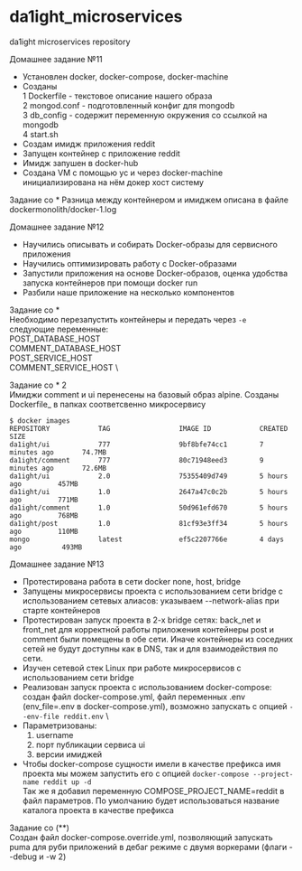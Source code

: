 # da1ight_microservices
da1ight microservices repository

Домашнее задание №11
* Установлен docker, docker-compose, docker-machine
* Созданы \
 1 Dockerfile - текстовое описание нашего образа \
 2 mongod.conf - подготовленный конфиг для mongodb \
 3 db_config - содержит переменную окружения со ссылкой на mongodb \
 4 start.sh
* Создам имидж приложения reddit
* Запущен контейнер с приложение reddit
* Имидж запушен в docker-hub
* Создана VM с помощью yc и через docker-machine инициализирована на нём докер хост систему

Задание со *
Разница между контейнером и имиджем описана в файле dockermonolith/docker-1.log

Домашнее задание №12
* Научились описывать и собирать Docker-образы для сервисного приложения
* Научились оптимизировать работу с Docker-образами
* Запустили приложения на основе Docker-образов, оценка удобства запуска контейнеров при помощи docker run
* Разбили наше приложение на несколько компонентов

Задание со * \
Необходимо перезапустить контейнеры и передать через `-e` следующие переменные: \
POST_DATABASE_HOST \
COMMENT_DATABASE_HOST \
POST_SERVICE_HOST \
COMMENT_SERVICE_HOST \

Задание со * 2 \
Имиджи comment и ui перенесены на базовый образ alpine. 
Созданы Dockerfile_ в папках соответсвенно микросервису

```
$ docker images
REPOSITORY            TAG                 IMAGE ID            CREATED             SIZE
da1ight/ui            777                 9bf8bfe74cc1        7 minutes ago       74.7MB
da1ight/comment       777                 80c71948eed3        9 minutes ago       72.6MB
da1ight/ui            2.0                 75355409d749        5 hours ago         457MB
da1ight/ui            1.0                 2647a47c0c2b        5 hours ago         771MB
da1ight/comment       1.0                 50d961efd670        5 hours ago         768MB
da1ight/post          1.0                 81cf93e3ff34        5 hours ago         110MB
mongo                 latest              ef5c2207766e        4 days ago          493MB
```

Домашнее задание №13

* Протестирована работа в сети docker none, host, bridge
* Запущены микросервисы проекта с использованием сети bridge c использованием сетевых алиасов: указываем --network-alias при старте контейнеров
* Протестирован запуск проекта в 2-х bridge сетях: back_net и front_net
для корректной работы приложения контейнеры post и comment были помещены в обе сети. Иначе контейнеры из соседних сетей не будут доступны как в DNS, так и для взаимодействия по сети.
* Изучен сетевой стек Linux при работе микросервисов с использованием сети bridge
* Реализован запуск проекта с использованием docker-compose:
создан файл docker-compose.yml, файл переменных .env (env_file=.env в docker-compose.yml), возможно запускать с опцией `--env-file reddit.env` \
* Параметризованы: 
    1. username
    2. порт публикации сервиса ui
    3. версии имиджей
* Чтобы docker-compose сущности имели в качестве префикса имя проекта мы можем запустить его с опцией `docker-compose --project-name reddit up -d` \
Так же я добавил переменную COMPOSE_PROJECT_NAME=reddit в файл параметров. По умолчанию будет использоваться название каталога проекта в качестве префикса

Задание со (**) \
Создан файл docker-compose.override.yml, позволяющий запускать puma для руби приложений в дебаг режиме с двумя воркерами (флаги --debug и -w 2)
